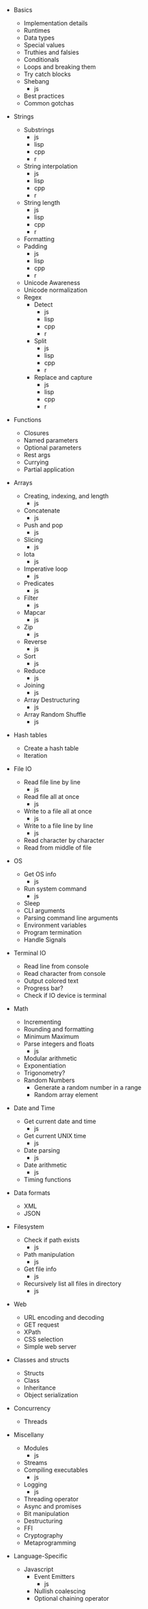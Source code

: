 
- Basics
  - Implementation details
  - Runtimes
  - Data types
  - Special values
  - Truthies and falsies
  - Conditionals
  - Loops and breaking them
  - Try catch blocks
  - Shebang
    * js
  - Best practices
  - Common gotchas

- Strings
  - Substrings
    * js
    * lisp
    * cpp
    * r
  - String interpolation
    * js
    * lisp
    * cpp
    * r
  - String length
    * js
    * lisp
    * cpp
    * r
  - Formatting
  - Padding
    * js
    * lisp
    * cpp
    * r
  - Unicode Awareness
  - Unicode normalization
  - Regex
	- Detect
      * js
      * lisp
      * cpp
      * r
	- Split
      * js
      * lisp
      * cpp
      * r
	- Replace and capture
      * js
      * lisp
      * cpp
      * r

- Functions
  - Closures
  - Named parameters
  - Optional parameters
  - Rest args
  - Currying
  - Partial application

- Arrays
  - Creating, indexing, and length
    * js
  - Concatenate
    * js
  - Push and pop
    * js
  - Slicing
    * js
  - Iota
    * js
  - Imperative loop
    * js
  - Predicates
    * js
  - Filter
    * js
  - Mapcar
    * js
  - Zip
    * js
  - Reverse
    * js
  - Sort
    * js
  - Reduce
    * js
  - Joining
    * js
  - Array Destructuring
    * js
  - Array Random Shuffle
    * js
  

- Hash tables
  - Create a hash table
  - Iteration

- File IO
  - Read file line by line
    * js
  - Read file all at once
    * js
  - Write to a file all at once
    * js
  - Write to a file line by line
    * js
  - Read character by character
  - Read from middle of file

- OS
  - Get OS info
    * js
  - Run system command
    * js
  - Sleep
  - CLI arguments
  - Parsing command line arguments
  - Environment variables
  - Program termination
  - Handle Signals
  
- Terminal IO
  - Read line from console
  - Read character from console
  - Output colored text
  - Progress bar?
  - Check if IO device is terminal

- Math
  - Incrementing
  - Rounding and formatting
  - Minimum Maximum
  - Parse integers and floats
    * js
  - Modular arithmetic
  - Exponentiation
  - Trigonometry?
  - Random Numbers
    - Generate a random number in a range
    - Random array element

- Date and Time
  - Get current date and time
    * js
  - Get current UNIX time
    * js
  - Date parsing
    * js
  - Date arithmetic
    * js
  - Timing functions


- Data formats
  - XML
  - JSON

- Filesystem
  - Check if path exists
    * js
  - Path manipulation
    * js
  - Get file info
    * js
  - Recursively list all files in directory
    * js

- Web
  - URL encoding and decoding
  - GET request
  - XPath
  - CSS selection
  - Simple web server

- Classes and structs
  - Structs
  - Class
  - Inheritance
  - Object serialization

- Concurrency
  - Threads

- Miscellany
  - Modules
    * js
  - Streams
  - Compiling executables
    * js
  - Logging
    * js
  - Threading operator
  - Async and promises
  - Bit manipulation
  - Destructuring
  - FFI
  - Cryptography
  - Metaprogramming

- Language-Specific
  - Javascript
	  - Event Emitters
        * js
	  - Nullish coalescing
      - Optional chaining operator
